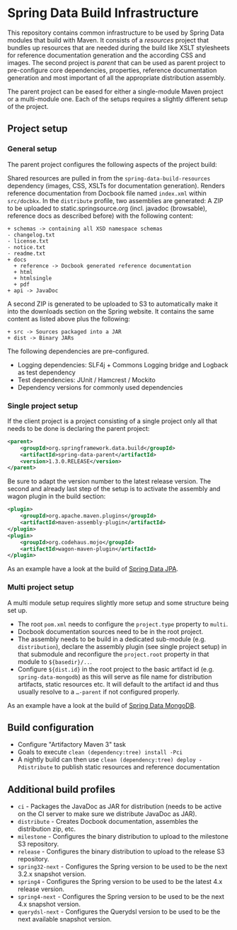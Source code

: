 # Spring Data Build Infrastructure

This repository contains common infrastructure to be used by Spring Data modules that build with Maven. It consists of a *resources* project that bundles up resources that are needed during the build like XSLT stylesheets for reference documentation generation and the according CSS and images. The second project is *parent* that can be used as parent project to pre-configure core dependencies, properties, reference documentation generation and most important of all the appropriate distribution assembly.

The parent project can be eased for either a single-module Maven project or a multi-module one. Each of the setups requires a slightly different setup of the project.

## Project setup

### General setup

The parent project configures the following aspects of the project build:

Shared resources are pulled in from the `spring-data-build-resources` dependency (images, CSS, XSLTs for documentation generation). Renders reference documentation from Docbook file named `index.xml` within `src/docbkx`. In the `distribute` profile, two assemblies are generated: A ZIP to be uploaded to static.springsource.org (incl. javadoc (browsable), reference docs as described before) with the following content:

```
+ schemas -> containing all XSD namespace schemas
- changelog.txt
- license.txt
- notice.txt
- readme.txt
+ docs
  + reference -> Docbook generated reference documentation
  + html
  + htmlsingle
  + pdf
+ api -> JavaDoc
```

A second ZIP is generated to be uploaded to S3 to automatically make it into the downloads section on the Spring website. It contains the same content as listed above plus the following:

```
+ src -> Sources packaged into a JAR
+ dist -> Binary JARs
```
  
The following dependencies are pre-configured.
  
- Logging dependencies: SLF4j + Commons Logging bridge and Logback as test dependency
- Test dependencies: JUnit / Hamcrest / Mockito
- Dependency versions for commonly used dependencies

### Single project setup

If the client project is a project consisting of a single project only all that needs to be done is declaring the parent project:

```xml
<parent>
	<groupId>org.springframework.data.build</groupId>
	<artifactId>spring-data-parent</artifactId>
	<version>1.3.0.RELEASE</version>
</parent>
```
    
Be sure to adapt the version number to the latest release version. The second and already last step of the setup is to activate the assembly and wagon plugin in the build section:

```xml
<plugin>
	<groupId>org.apache.maven.plugins</groupId>
	<artifactId>maven-assembly-plugin</artifactId>
</plugin>
<plugin>
	<groupId>org.codehaus.mojo</groupId>
	<artifactId>wagon-maven-plugin</artifactId>
</plugin>
```
	
As an example have a look at the build of [Spring Data JPA](http://github.com/SpringSource/spring-data-jpa).

### Multi project setup
	
A multi module setup requires slightly more setup and some structure being set up. 

- The root `pom.xml` needs to configure the `project.type` property to `multi`.
- Docbook documentation sources need to be in the root project.
- The assembly needs to be build in a dedicated sub-module (e.g. `distribution`), declare the assembly plugin (see single project setup) in that submodule and reconfigure the `project.root` property in that module to `${basedir}/..`.
- Configure `${dist.id}` in the root project to the basic artifact id (e.g. `spring-data-mongodb`) as this will serve as file name for distribution artifacts, static resources etc. It will default to the artifact id and thus usually resolve to a `…-parent` if not configured properly.

As an example have a look at the build of [Spring Data MongoDB](http://github.com/SpringSource/spring-data-mongodb).

## Build configuration

- Configure "Artifactory Maven 3" task
- Goals to execute `clean (dependency:tree) install -Pci`
- A nightly build can then use `clean (dependency:tree) deploy -Pdistribute` to publish static resources and reference documentation

## Additional build profiles

- `ci` - Packages the JavaDoc as JAR for distribution (needs to be active on the CI server to make sure we distribute JavaDoc as JAR).
- `distribute` - Creates Docbook documentation, assembles the distribution zip, etc.
- `milestone` - Configures the binary distribution to upload to the milestone S3 repository.
- `release` - Configures the binary distribution to upload to the release S3 repository.
- `spring32-next` - Configures the Spring version to be used to be the next 3.2.x snapshot version.
- `spring4` - Configures the Spring version to be used to be the latest 4.x release version.
- `spring4-next` - Configures the Spring version to be used to be the next 4.x snapshot version.
- `querydsl-next` - Configures the Querydsl version to be used to be the next available snapshot version.